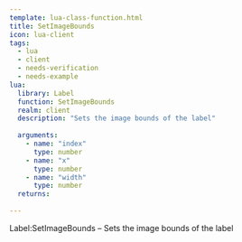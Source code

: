 ```yaml
---
template: lua-class-function.html
title: SetImageBounds
icon: lua-client
tags:
  - lua
  - client
  - needs-verification
  - needs-example
lua:
  library: Label
  function: SetImageBounds
  realm: client
  description: "Sets the image bounds of the label"
  
  arguments:
    - name: "index"
      type: number
    - name: "x"
      type: number
    - name: "width"
      type: number
  returns:
    
---
```


<div class="lua__search__keywords">
Label:SetImageBounds &#x2013; Sets the image bounds of the label
</div>
